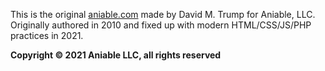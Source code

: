 This is the original [aniable.com](https://aniable.com/) made by David M. Trump for Aniable, LLC. Originally authored in 2010 and fixed up with modern HTML/CSS/JS/PHP practices in 2021.

**Copyright © 2021 Aniable LLC, all rights reserved**
